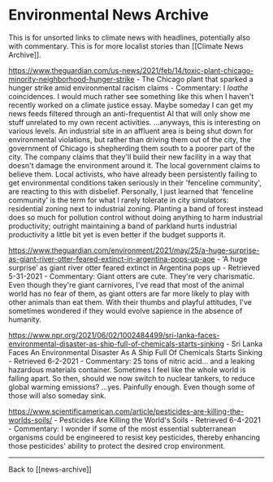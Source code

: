 # Environmental News Archive

This is for unsorted links to climate news with headlines, potentially also with commentary.  This is for more localist stories than [[Climate News Archive]].

https://www.theguardian.com/us-news/2021/feb/14/toxic-plant-chicago-minority-neighborhood-hunger-strike - The Chicago plant that sparked a hunger strike amid environmental racism claims - Commentary:  I *loathe* coincidences.  I would much rather see something like this when I haven't recently worked on a climate justice essay.  Maybe someday I can get my news feeds filtered through an anti-frequentist AI that will only show me stuff unrelated to my own recent activities.  ...anyways, this is interesting on various levels.  An industrial site in an affluent area is being shut down for environmental violations, but rather than driving them out of the city, the government of Chicago is shepherding them south to a poorer part of the city.  The company claims that they'll build their new facility in a way that doesn't damage the environment around it.  The local government claims to believe them.  Local activists, who have already been persistently failing to get environmental conditions taken seriously in their 'fenceline community', are reacting to this with disbelief.  Personally, I just learned that 'fenceline community' is the term for what I rarely tolerate in city simulators: residential zoning next to industrial zoning.  Planting a band of forest instead does so much for pollution control without doing anything to harm industrial productivity; outright maintaining a band of parkland hurts industrial productivity a little bit yet is even better if the budget supports it.

https://www.theguardian.com/environment/2021/may/25/a-huge-surprise-as-giant-river-otter-feared-extinct-in-argentina-pops-up-aoe - ‘A huge surprise’ as giant river otter feared extinct in Argentina pops up - Retrieved 5-31-2021 - Commentary:  Giant otters are cute.  They're very charismatic.  Even though they're giant carnivores, I've read that most of the animal world has no fear of them, as giant otters are far more likely to play with other animals than eat them.  With their thumbs and playful attitudes, I've sometimes wondered if they would evolve sapience in the absence of humanity.

https://www.npr.org/2021/06/02/1002484499/sri-lanka-faces-environmental-disaster-as-ship-full-of-chemicals-starts-sinking - Sri Lanka Faces An Environmental Disaster As A Ship Full Of Chemicals Starts Sinking - Retrieved 6-2-2021 - Commentary:  25 tons of nitric acid... and a leaking hazardous materials container.  Sometimes I feel like the whole world is falling apart.  So then, should we now switch to nuclear tankers, to reduce global warming emissions?  ...yes.  Painfully enough.  Even though some of those will also someday sink.

https://www.scientificamerican.com/article/pesticides-are-killing-the-worlds-soils/ - Pesticides Are Killing the World's Soils - Retrieved 6-4-2021 - Commentary:  I wonder if some of the most essential subterranean organisms could be engineered to resist key pesticides, thereby enhancing those pesticides' ability to protect the desired crop environment.

---
Back to [[news-archive]]
